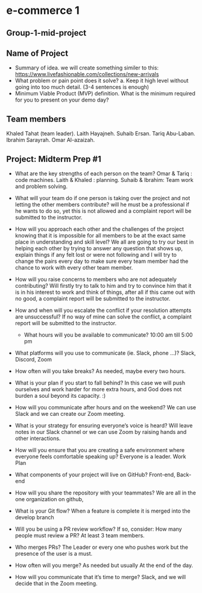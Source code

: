# e-commerce 1

## Group-1-mid-project

## Name of Project

- Summary of idea.
  we will create something similer to this: https://www.livefashionable.com/collections/new-arrivals
- What problem or pain point does it solve? a. Keep it high level without going into too much detail. (3-4 sentences is enough)
- Minimum Viable Product (MVP) definition.
  What is the minimum required for you to present on your demo day?

## Team members

Khaled Tahat (team leader).
Laith Hayajneh.
Suhaib Ersan.
Tariq Abu-Laban.
Ibrahim Sarayrah.
Omar Al-azaizah.

## Project: Midterm Prep #1

- What are the key strengths of each person on the team?
  Omar & Tariq : code machines.
  Laith & Khaled : planning.
  Suhaib & Ibrahim: Team work and problem solving.
- What will your team do if one person is taking over the project and not letting the other members contribute?
  will he must be a professional if he wants to do so, yet this is not allowed and a complaint report will be submitted to the instructor.

- How will you approach each other and the challenges of the project knowing that it is impossible for all members to be at the exact same place in understanding and skill level?
  We all are going to try our best in helping each other by trying to answer any question that shows up, explain things if any felt lost or were not following and I will try to change the pairs every day to make sure every team member had the chance to work with every other team member.

- How will you raise concerns to members who are not adequately contributing?
  Will firstly try to talk to him and try to convince him that it is in his interest to work and think of things, after all if this came out with no good, a complaint report will be submitted to the instructor.

- How and when will you escalate the conflict if your resolution attempts are unsuccessful?
  If no way of mine can solve the conflict, a complaint report will be submitted to the instructor.

  - What hours will you be available to communicate?
    10:00 am till 5:00 pm

- What platforms will you use to communicate (ie. Slack, phone …)?
  Slack, Discord, Zoom
- How often will you take breaks?
  As needed, maybe every two hours.
- What is your plan if you start to fall behind?
  In this case we will push ourselves and work harder for more extra hours, and God does not burden a soul beyond its capacity. :)
- How will you communicate after hours and on the weekend?
  We can use Slack and we can create our Zoom meeting.
- What is your strategy for ensuring everyone’s voice is heard?
  Will leave notes in our Slack channel or we can use Zoom by raising hands and other interactions.
- How will you ensure that you are creating a safe environment where everyone feels comfortable speaking up?
  Everyone is a leader. Work Plan
- What components of your project will live on GitHub?
  Front-end, Back-end
- How will you share the repository with your teammates?
  We are all in the one organization on github,
- What is your Git flow?
  When a feature is complete it is merged into the develop branch
- Will you be using a PR review workflow? If so, consider: How many people must review a PR?
  At least 3 team members.
- Who merges PRs?
  The Leader or every one who pushes work but the presence of the user is a must.
- How often will you merge?
  As needed but usually At the end of the day.
- How will you communicate that it’s time to merge?
  Slack, and we will decide that in the Zoom meeting.
